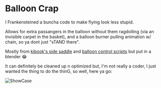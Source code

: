 # Balloon Crap
I Frankensteined a buncha code to make flying look less stupid.

Allows for extra passangers in the balloon without them ragdolling (via an invisible carpet in the basket), and a balloon burner pulling animation w/ chain, so ya dont just "sTAND there".

Mostly from [kibook's side saddle](https://github.com/kibook/redm-sidesaddle) and [balloon control scripts](https://github.com/kibook/redm-ballooncontrols) but put in a blender 😂

It can definitely be cleaned up n optimized but, I'm not really a coder, I just wanted the thing to do the thinG, so well, here ya go:

![ShowCase](https://cdn.discordapp.com/attachments/1122818343641038929/1272770292925730828/218_20240812211246_1.png?ex=66bc2f34&is=66baddb4&hm=532a9c9dee2be704e75f6a9eb1716ab5a841ec5788873883db83187635fc22f3&)
